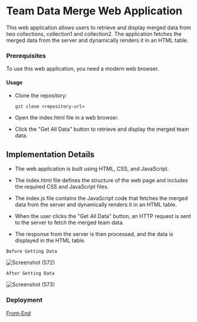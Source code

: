 # Team Data Merge Web Application

This web application allows users to retrieve and display merged data from two collections, collection1 and collection2. The application fetches the merged data from the server and dynamically renders it in an HTML table.

### Prerequisites
To use this web application, you need a modern web browser.

#### Usage
* Clone the repository:

      git clone <repository-url>

* Open the index.html file in a web browser.

* Click the "Get All Data" button to retrieve and display the merged team data.

## Implementation Details
* The web application is built using HTML, CSS, and JavaScript.

* The index.html file defines the structure of the web page and includes the required CSS and JavaScript files.

* The index.js file contains the JavaScript code that fetches the merged data from the server and dynamically renders it in an HTML table.

* When the user clicks the "Get All Data" button, an HTTP request is sent to the server to fetch the merged team data.

* The response from the server is then processed, and the data is displayed in the HTML table.


`Before Getting Data`

![Screenshot (572)](https://github.com/manoj7654/H2SKILL1/assets/107467981/250d44d2-b221-4103-9523-1d9aa06ad1bf)


`After Getting Data`

![Screenshot (573)](https://github.com/manoj7654/H2SKILL1/assets/107467981/8fb45cb3-5272-4f4f-8a0f-72129036e1c9)


### Deployment

[Front-End](superlative-concha-cbbe8f.netlify.app)
